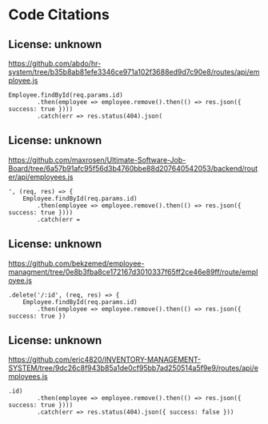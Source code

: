 # Code Citations

## License: unknown
https://github.com/abdo/hr-system/tree/b35b8ab81efe3346ce971a102f3688ed9d7c90e8/routes/api/employee.js

```
Employee.findById(req.params.id)
        .then(employee => employee.remove().then(() => res.json({ success: true })))
        .catch(err => res.status(404).json(
```


## License: unknown
https://github.com/maxrosen/Ultimate-Software-Job-Board/tree/6a57b91afc95f56d3b4760bbe88d207640542053/backend/router/api/employees.js

```
', (req, res) => {
    Employee.findById(req.params.id)
        .then(employee => employee.remove().then(() => res.json({ success: true })))
        .catch(err =
```


## License: unknown
https://github.com/bekzemed/employee-managment/tree/0e8b3fba8ce172167d3010337f65ff2ce46e89ff/route/employee.js

```
.delete('/:id', (req, res) => {
    Employee.findById(req.params.id)
        .then(employee => employee.remove().then(() => res.json({ success: true })
```


## License: unknown
https://github.com/eric4820/INVENTORY-MANAGEMENT-SYSTEM/tree/9dc26c8f943b85a1de0cf95bb7ad250514a5f9e9/routes/api/employees.js

```
.id)
        .then(employee => employee.remove().then(() => res.json({ success: true })))
        .catch(err => res.status(404).json({ success: false }))
```

